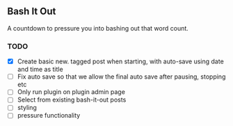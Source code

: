 ## Bash It Out

A countdown to pressure you into bashing out that word count.

### TODO

- [x] Create basic new. tagged post when starting, with auto-save using date and time as title
- [ ] Fix auto save so that we allow the final auto save after pausing, stopping etc
- [ ] Only run plugin on plugin admin page
- [ ] Select from existing bash-it-out posts
- [ ] styling
- [ ] pressure functionality
